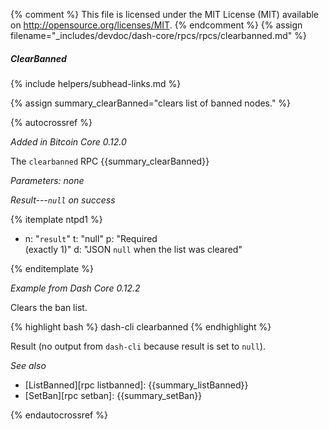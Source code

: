 {% comment %}
This file is licensed under the MIT License (MIT) available on
http://opensource.org/licenses/MIT.
{% endcomment %}
{% assign filename="_includes/devdoc/dash-core/rpcs/rpcs/clearbanned.md" %}

##### ClearBanned
{% include helpers/subhead-links.md %}

{% assign summary_clearBanned="clears list of banned nodes." %}

{% autocrossref %}

*Added in Bitcoin Core 0.12.0*

The `clearbanned` RPC {{summary_clearBanned}}

*Parameters: none*

*Result---`null` on success*

{% itemplate ntpd1 %}
- n: "`result`"
  t: "null"
  p: "Required<br>(exactly 1)"
  d: "JSON `null` when the list was cleared"

{% enditemplate %}

*Example from Dash Core 0.12.2*

Clears the ban list.

{% highlight bash %}
dash-cli clearbanned
{% endhighlight %}

Result (no output from `dash-cli` because result is set to `null`).

*See also*

* [ListBanned][rpc listbanned]: {{summary_listBanned}}
* [SetBan][rpc setban]: {{summary_setBan}}

{% endautocrossref %}
